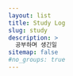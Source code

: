 ```yaml
---
layout: list
title: Study Log
slug: study
description: >
  공부하며 생긴일
sitemap: false
#no_groups: true
---
```


